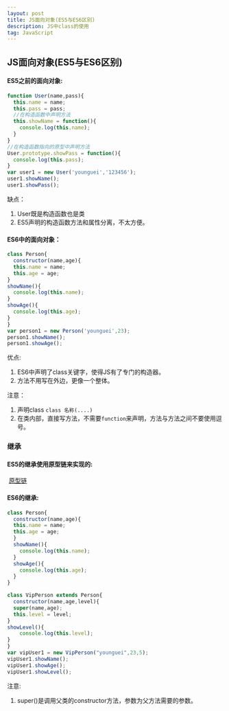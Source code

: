 ```yaml
---
layout: post
title: JS面向对象(ES5与ES6区别)
description: JS中class的使用
tag: JavaScript
---
```


## JS面向对象(ES5与ES6区别)

#### ES5之前的面向对象:

```javascript
function User(name,pass){
  this.name = name;
  this.pass = pass;
  //在构造函数中声明方法
  this.showName = function(){
    console.log(this.name);
  }
}
//在构造函数指向的原型中声明方法
User.prototype.showPass = function(){
  console.log(this.pass);
}
var user1 = new User('younguei','123456');
user1.showName();
user1.showPass();
```

缺点：

1. User既是构造函数也是类
2. ES5声明的构造函数方法和属性分离，不太方便。

#### ES6中的面向对象：

```javascript
class Person{
  constructor(name,age){
  this.name = name;
  this.age = age;
}
showName(){
  console.log(this.name);
}
showAge(){
  console.log(this.age);
}
}	
var person1 = new Person('younguei',23);
person1.showName();
person1.showAge();
```

优点:

1. ES6中声明了class关键字，使得JS有了专门的构造器。
2. 方法不用写在外边，更像一个整体。

注意：

1. 声明class `class 名称(....)`
2. 在类内部，直接写方法，不需要`function`来声明，方法与方法之间不要使用逗号。

### 继承

#### ES5的继承使用原型链来实现的:

​	[原型链](https://younguei.github.io/2018/02/JSChain/)

#### ES6的继承:

```javascript
class Person{
  constructor(name,age){
  this.name = name;
  this.age = age;
  }
  showName(){
    console.log(this.name);
  }
  showAge(){
    console.log(this.age);
  }
}

class VipPerson extends Person{
  constructor(name,age,level){
  super(name,age);
  this.level = level;
}
showLevel(){
	console.log(this.level);
}
}
var vipUser1 = new VipPerson("younguei",23,5);
vipUser1.showName();
vipUser1.showAge();
vipUser1.showLevel();
```

注意:

1. super()是调用父类的constructor方法，参数为父方法需要的参数。

